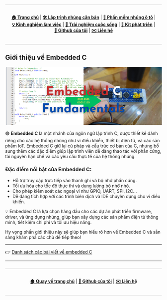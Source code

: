 <div style="border-top:1px solid #ccc; border-bottom:1px solid #ccc; border-radius:0px; padding:16px; margin:24px 0;">
  <p align="center">
    <a href="/"><strong>🏠 Trang chủ</strong></a> |
    <a href="/embedded/"><strong>🛠️ Lập trình nhúng căn bản</strong></a> |
    <a href="/automotive/"><strong>🚗 Phần mềm nhúng ô tô</strong></a> |
    <a href="/blog/"><strong>💡 Kinh nghiệm làm việc</strong></a> |
    <a href="/blog/"><strong>🌱 Trải nghiệm cuộc sống</strong></a> |
    <a href="/kits/"><strong>🔌 Kit phát triển</strong></a> |
    <a href="https://github.com/ai-ho"><strong>🔗 Github của tôi</strong></a> |
    <a href="mailto:thienaiho95@gmail.com"><strong>✉️ Liên hệ</strong></a>
  </p>
</div>

## Giới thiệu về Embedded C

<p align="center">
  <img src="/embedded/assets/Embedded.png" alt="Lập trình nhúng" style="width: 100vw" />
</p>

🟢 **Embedded C** là một nhánh của ngôn ngữ lập trình C, được thiết kế dành riêng cho các hệ thống nhúng như vi điều khiển, thiết bị điện tử, và các sản phẩm IoT. Embedded C giữ lại cú pháp và cấu trúc cơ bản của C, nhưng bổ sung thêm các đặc điểm giúp lập trình viên dễ dàng thao tác với phần cứng, tài nguyên hạn chế và các yêu cầu thực tế của hệ thống nhúng.

### Đặc điểm nổi bật của Embedded C:
- Hỗ trợ truy cập trực tiếp vào thanh ghi và bộ nhớ phần cứng.
- Tối ưu hóa cho tốc độ thực thi và dung lượng bộ nhớ nhỏ.
- Cho phép kiểm soát các ngoại vi như GPIO, UART, SPI, I2C...
- Dễ dàng tích hợp với các trình biên dịch và IDE chuyên dụng cho vi điều khiển.

💡 Embedded C là lựa chọn hàng đầu cho các dự án phát triển firmware, driver, và ứng dụng nhúng, giúp bạn xây dựng các sản phẩm điện tử thông minh, tiết kiệm chi phí và tối ưu hiệu năng.


Hy vọng phần giới thiệu này sẽ giúp bạn hiểu rõ hơn về Embedded C và sẵn sàng khám phá các chủ đề tiếp theo!

---

👉 [Danh sách các bài viết về embedded C](/embedded/posts/)

---

<div style="border-top:1px solid #ccc; border-bottom:1px solid #ccc; border-radius:0px; padding:16px; margin:24px 0;">
  <p align="center">
    <a href="/"><strong>🏠 Quay về trang chủ</strong></a> |
    <a href="https://github.com/ai-ho"><strong>🔗 Github của tôi</strong></a> |
    <a href="mailto:thienaiho95@gmail.com"><strong>✉️ Liên hệ</strong></a>
  </p>
</div>